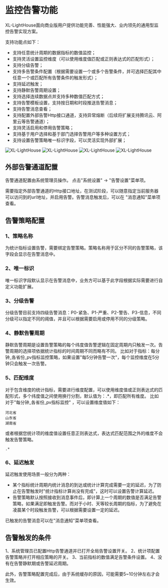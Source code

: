 # 监控告警功能

XL-LightHouse面向商业版用户提供功能完善、性能强大、业内领先的通用型监控告警实现方案。

支持功能点如下：

+ 支持任意统计周期的数据指标的数值监控；
+ 支持灵活设置监控维度（可以使用维度值匹配或正则表达式的匹配形式）；
+ 支持分级告警；
+ 支持多告警条件配置（根据需要设置一个或多个告警条件，并可选择匹配其中任意一个或匹配所有告警条件的触发形式）；
+ 支持延迟触发；
+ 支持静默告警周期设置；  
+ 支持选择连续数据点并支持多种数值匹配方式；
+ 支持告警模板设置，支持按日期和时段推送告警消息；
+ 支持告警消息查看；
+ 支持配置外部告警Http接口通道，支持异常熔断（后续将扩展支持腾讯云、阿里云等告警通道）；
+ 支持灵活启用和停用告警策略；
+ 支持基于用户选择和基于部门选择告警用户等多种设置方式；
+ 支持设置告警策略唯一标识字段，可以灵活实现外部扩展；


![XL-LightHouse](https://lighthousedp-1300542249.cos.ap-nanjing.myqcloud.com/screenshot_v2/53.jpeg)
![XL-LightHouse](https://lighthousedp-1300542249.cos.ap-nanjing.myqcloud.com/screenshot_v2/54.jpeg)
![XL-LightHouse](https://lighthousedp-1300542249.cos.ap-nanjing.myqcloud.com/screenshot_v2/52.jpeg)
![XL-LightHouse](https://lighthousedp-1300542249.cos.ap-nanjing.myqcloud.com/screenshot_v2/51.jpeg)

## 外部告警通道配置

告警通道配置由系统管理员操作。 点击"系统设置" -> "告警设置"菜单项。

需要指定外部告警通道的Http接口地址，在测试阶段，可以随意指定当前服务器可以访问到的url地址，并启用告警。告警消息触发后，可以在 "消息通知"菜单项查看。

## 告警策略配置

### 1、策略名称

为统计指标设置告警，需要绑定告警策略。策略名称用于区分不同的告警策略，该字段会显示在告警消息中。

### 2、唯一标识

唯一标识字段默认显示在告警消息中，业务方可以基于此字段根据实际需要进行自定义功能扩展。

### 3、分级告警
分级告警目前支持四级告警消息：P0-紧急、P1-严重、P2-警告、P3-信息，不同分级可以指定不同的阈值，并且可以根据需要启用或停用不同的分级策略。

### 4、静默告警周期
静默告警周期是设置告警策略的每个纬度值告警逻辑在固定周期内只触发一次。告警周期的选择项依据统计指标的时间周期不同而略有不同。
比如对于指标：每分钟_各省份_pv指标监控策略，如果设置"每5分钟告警一次"，每个监控维度在5分钟只会触发一次告警。

### 5、匹配维度
对于包含维度的统计指标，需要进行维度配置，可以使用维度值或正则表达式的匹配形式，多个纬度值之间使用换行分割，默认值为：.*，即匹配所有维度。
比如对于"每分钟_各省份_pv指标监控" ，可以设置维度值如下：

```
河北省
山东省
湖南省
```
或者根据您统计项的维度值设置任意正则表达式，表达式匹配范围之外的维度不会触发告警策略。
```
.*
```

### 6、延迟触发

延迟触发使用场景一般分为两种：

+ 某个指标统计周期内统计消息的到达或统计计算完成需要一定的延迟，为了防止在告警触发时"统计指标计算尚没有完成"，这时可以设置告警计算延迟。
+ 告警策略默认按照接收到消息事件后，即计算上一个周期的数值是否满足告警策略，如果满足即触发告警。而对于小时、天等较长周期的指标，为了避免在凌晨某个时段触发告警，可以根据需要设置一定的延迟。

已触发的告警消息可以在"消息通知"菜单项查看。


## 告警触发的条件

1、系统管理员已配置Http告警通道并已打开全局告警设置开关。
2、统计项配置告警策略并打开相应策略的开关。
3、当前指标的数值满足告警条件设置。
4、没有在告警静默期或告警延迟周期。

此外，告警策略配置完成后，由于系统缓存的原因，可能需要5~10分钟左右才会生效。





